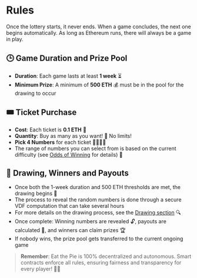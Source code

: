 # Rules

Once the lottery starts, it never ends. When a game concludes, the next one begins automatically. As long as Ethereum runs, there will always be a game in play.

## 🕒 Game Duration and Prize Pool

- **Duration**: Each game lasts at least **1 week** ⏳
- **Minimum Prize**: A minimum of **500 ETH** 💰 must be in the pool for the drawing to occur

## 🎟️ Ticket Purchase

- **Cost**: Each ticket is **0.1 ETH** 💸
- **Quantity**: Buy as many as you want! 🛒 No limits!
- **Pick 4 Numbers** for each ticket 🎱🎱🎱🎱
- The range of numbers you can select from is based on the current difficulty (see [Odds of Winning](odds.md) for details) 🔄

## 🎰 Drawing, Winners and Payouts

- Once both the 1-week duration and 500 ETH thresholds are met, the drawing begins 🏁
- The process to reveal the random numbers is done through a secure VDF computation that can take several hours
- For more details on the drawing process, see the [Drawing section](drawing.md) 🔍
- Once complete: Winning numbers are revealed 🔓, payouts are calculated 🧮, and winners can claim prizes 🏆
- If nobody wins, the prize pool gets transferred to the current ongoing game

> **Remember**: Eat the Pie is 100% decentralized and autonomous. Smart contracts enforce all rules, ensuring fairness and transparency for every player! 🤖🔐
